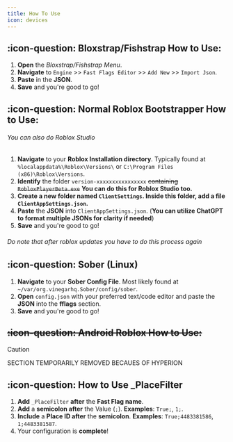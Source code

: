 ```yaml
---
title: How To Use
icon: devices
---
```


## :icon-question: Bloxstrap/Fishstrap How to Use:
1. **Open** the *Bloxstrap/Fishstrap Menu*.
2. **Navigate** to `Engine` >> `Fast Flags Editor` >> `Add New` >> `Import Json`.
3. **Paste** in the **JSON**.
4. **Save** and you're good to go!

## :icon-question: Normal Roblox Bootstrapper How to Use:
###### You can also do Roblox Studio
1. **Navigate** to your **Roblox Installation directory**. Typically found at `%localappdata%\Roblox\Versions\` or `C:\Program Files (x86)\Roblox\Versions`.
2. **Identify** the folder `version-xxxxxxxxxxxxxxxx` ~~containing `RobloxPlayerBeta.exe`~~ **You can do this for Roblox Studio too.**
3. **Create a new folder named `ClientSettings`. Inside this folder, **add** a file `ClientAppSettings.json`.**
4. **Paste** the **JSON** into `ClientAppSettings.json`. (**You can utilize ChatGPT to format multiple JSONs for clarity if needed**)
5. **Save** and you're good to go!
###### Do note that after roblox updates you have to do this process again

## :icon-question: Sober (Linux)
1. **Navigate** to your **Sober Config File**. Most likely found at `~/var/org.vinegarhq.Sober/config/sober`.
2. **Open** `config.json` with your preferred text/code editor and paste the **JSON** into the **fflags** section.
3. **Save** and you're good to go!

## ~~:icon-question: Android Roblox How to Use:~~
> [!CAUTION]
> SECTION TEMPORARILY REMOVED BECAUES OF HYPERION

## :icon-question: How to Use _PlaceFilter
1. **Add** `_PlaceFilter` **after** the **Fast Flag name**.
2. **Add** a **semicolon after** the Value (`;`). **Examples**: `True;`, `1;`.
3. **Include** a **Place ID after** the **semicolon**. **Examples**: `True;4483381586`, `1;4483381587`.
4. Your configuration is **complete**!